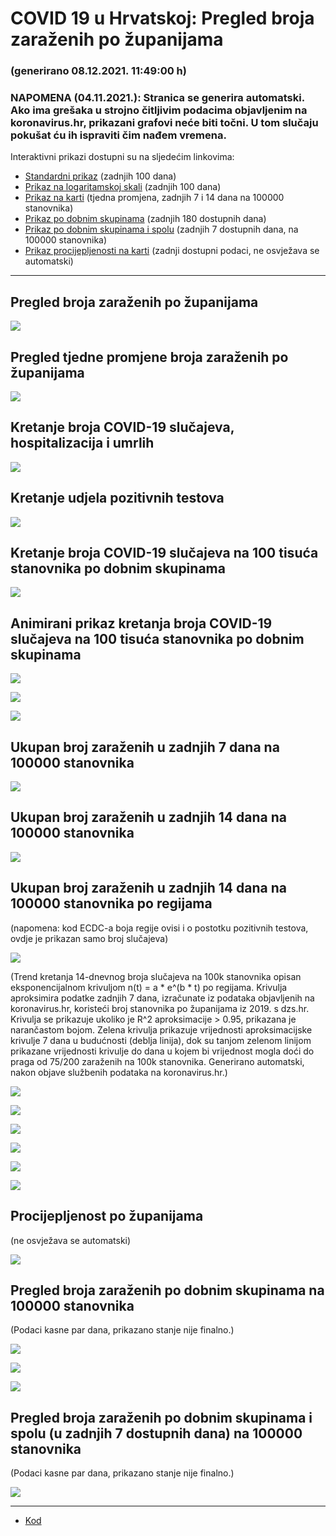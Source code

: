 # COVID 19 u Hrvatskoj: Pregled broja zaraženih po županijama

### (generirano 08.12.2021. 11:49:00 h)

### NAPOMENA (04.11.2021.): Stranica se generira automatski. Ako ima grešaka u strojno čitljivim podacima objavljenim na koronavirus.hr, prikazani grafovi neće biti točni. U tom slučaju pokušat ću ih ispraviti čim nađem vremena.

Interaktivni prikazi dostupni su na sljedećim linkovima:

- [Standardni prikaz](html/index.html) (zadnjih 100 dana)
- [Prikaz na logaritamskoj skali](html/index_log.html) (zadnjih 100 dana)
- [Prikaz na karti](html/index_map.html) (tjedna promjena, zadnjih 7 i 14 dana na 100000 stanovnika)
- [Prikaz po dobnim skupinama](html/index_per_age.html) (zadnjih 180 dostupnih dana)
- [Prikaz po dobnim skupinama i spolu](html/index_pyramid.html) (zadnjih 7 dostupnih dana, na 100000 stanovnika)
- [Prikaz procijepljenosti na karti](html/index_vaccination.html) (zadnji dostupni podaci, ne osvježava se automatski)

-----

## Pregled broja zaraženih po županijama

![](img/2021_12_07_line_plots.png)

## Pregled tjedne promjene broja zaraženih po županijama

![](img/2021_12_07_map.png)

## Kretanje broja COVID-19 slučajeva, hospitalizacija i umrlih

![](img/2021_12_07_cases_hospitalisations_deaths.png)

## Kretanje udjela pozitivnih testova

![](img/2021_12_07_percentage_positive_tests.png)

## Kretanje broja COVID-19 slučajeva na 100 tisuća stanovnika po dobnim skupinama

![](img/2021_12_07_cases_per_age_group_lines.png)

## Animirani prikaz kretanja broja COVID-19 slučajeva na 100 tisuća stanovnika po dobnim skupinama

![](img/2021_12_07anim_aug_1200.gif)

![](img/anim_cases_2021_12_07_vs_2020.gif)

![](img/2021_12_07all_counties_dots.png)

## Ukupan broj zaraženih u zadnjih 7 dana na 100000 stanovnika

![](img/2021_12_07_map_7_day_per_100k.png)

## Ukupan broj zaraženih u zadnjih 14 dana na 100000 stanovnika

![](img/2021_12_07_map_14_day_per_100k.png)

## Ukupan broj zaraženih u zadnjih 14 dana na 100000 stanovnika po regijama

(napomena: kod ECDC-a boja regije ovisi i o postotku pozitivnih testova, ovdje je prikazan samo broj slučajeva)

![](img/2021_12_07_map_14_day_per_100k_region.png)

(Trend kretanja 14-dnevnog broja slučajeva na 100k stanovnika opisan eksponencijalnom krivuljom n(t) = a * e^(b * t) po regijama. Krivulja aproksimira podatke zadnjih 7 dana, izračunate iz podataka objavljenih na koronavirus.hr, koristeći broj stanovnika po županijama iz 2019. s dzs.hr. Krivulja se prikazuje ukoliko je R^2 aproksimacije > 0.95, prikazana je narančastom bojom. Zelena krivulja prikazuje vrijednosti aproksimacijske krivulje 7 dana u budućnosti (deblja linija), dok su tanjom zelenom linijom prikazane vrijednosti krivulje do dana u kojem bi vrijednost mogla doći do praga od 75/200 zaraženih na 100k stanovnika. Generirano automatski, nakon objave službenih podataka na koronavirus.hr.)

![](img/2021_12_07_current_Jadranska_Hrvatska.png)

![](img/2021_12_07_current_Panonska_Hrvatska.png)

![](img/2021_12_07_current_Grad_Zagreb.png)

![](img/2021_12_07_current_Sjeverna_Hrvatska.png)

![](img/2021_12_07_current_Republika_Hrvatska.png)

![](img/2021_12_07_cases_hospitalisations_deaths_Republika_Hrvatska.png)

## Procijepljenost po županijama

(ne osvježava se automatski)

![](img/2021_12_07_vaccination.png)

## Pregled broja zaraženih po dobnim skupinama na 100000 stanovnika

(Podaci kasne par dana, prikazano stanje nije finalno.)

![](img/2021_12_07_per_age_group.png)

![](img/2021_12_07_per_age_group_all_0.png)

![](img/2021_12_07_per_age_group_all_1.png)

## Pregled broja zaraženih po dobnim skupinama i spolu (u zadnjih 7 dostupnih dana) na 100000 stanovnika

(Podaci kasne par dana, prikazano stanje nije finalno.)

![](img/2021_12_07_pyramid.png)

-----

- [Kod](https://github.com/ppalasek/covid_plots_croatia)

